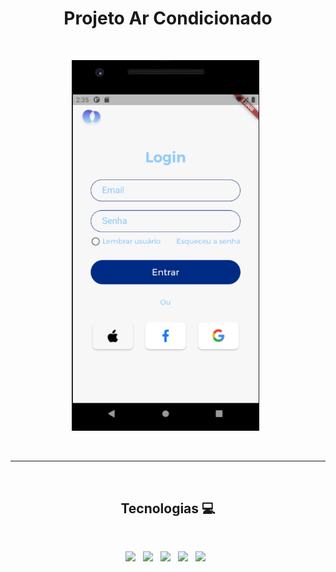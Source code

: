 <h1 align="center"> Projeto Ar Condicionado </h1>
<br>
<p align='center'>
    <img width="300px" src="https://github.com/ProjetosESP32/ProjetoArCondicionadoEsp/blob/master/assets/images/tela%20login.png" />&nbsp;&nbsp;
</p>
<br>

---

<br>
<h2 align="center">Tecnologias 💻</h2>
<br>
<p align='center'>
    <img src="https://img.shields.io/badge/Dart-0175C2?style=for-the-badge&logo=dart&logoColor=white" />&nbsp;&nbsp;
    <img src="https://img.shields.io/badge/C%2B%2B-00599C?style=for-the-badge&logo=c%2B%2B&logoColor=white" />&nbsp;&nbsp;
    <img src="https://img.shields.io/badge/Flutter-02569B?style=for-the-badge&logo=flutter&logoColor=white" />&nbsp;&nbsp;
    <img src="https://img.shields.io/badge/Arduino_IDE-00979D?style=for-the-badge&logo=arduino&logoColor=white" />&nbsp;&nbsp;
    <img src="https://img.shields.io/badge/Figma-F24E1E?style=for-the-badge&logo=figma&logoColor=white" />&nbsp;&nbsp;
</p>
